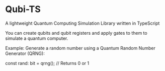 # Qubi-TS
A lightweight Quantum Computing Simulation Library written in TypeScript

You can create qubits and qubit registers and apply gates to them to simulate a quantum computer.

Example: Generate a random number using a Quantum Random Number Generator (QRNG):

const rand: bit = qrng(); // Returns 0 or 1

